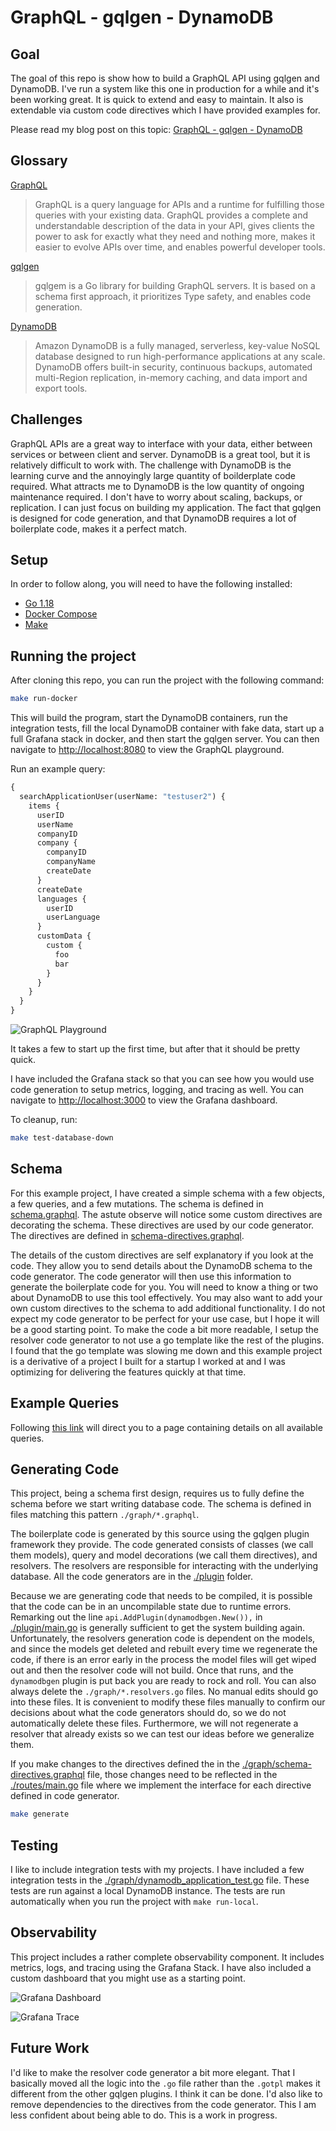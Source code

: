 # GraphQL - gqlgen - DynamoDB

## Goal

The goal of this repo is show how to build a GraphQL API using gqlgen and DynamoDB. I've run a system like this one in production for a while and it's been working great. It is quick to extend and easy to maintain. It also is extendable via custom code directives which I have provided examples for.

Please read my blog post on this topic: [GraphQL - gqlgen - DynamoDB](https://www.craftycoder.io/blog/graphql-gqlgen-dynamodb/)

## Glossary

[GraphQL](https://graphql.org/)
> GraphQL is a query language for APIs and a runtime for fulfilling those queries with your existing data. GraphQL provides a complete and understandable description of the data in your API, gives clients the power to ask for exactly what they need and nothing more, makes it easier to evolve APIs over time, and enables powerful developer tools.

[gqlgen](https://github.com/99designs/gqlgen)
> gqlgem is a Go library for building GraphQL servers. It is based on a schema first approach, it prioritizes Type safety, and enables code generation.

[DynamoDB](https://aws.amazon.com/dynamodb/)

> Amazon DynamoDB is a fully managed, serverless, key-value NoSQL database designed to run high-performance applications at any scale. DynamoDB offers built-in security, continuous backups, automated multi-Region replication, in-memory caching, and data import and export tools.

## Challenges

GraphQL APIs are a great way to interface with your data, either between services or between client and server. DynamoDB is a great tool, but it is relatively difficult to work with. The challenge with DynamoDB is the learning curve and the annoyingly large quantity of boilderplate code required. What attracts me to DynamoDB is the low quantity of ongoing maintenance required. I don't have to worry about scaling, backups, or replication. I can just focus on building my application. The fact that gqlgen is designed for code generation, and that DynamoDB requires a lot of boilerplate code, makes it a perfect match.

## Setup

In order to follow along, you will need to have the following installed:

- [Go 1.18](https://golang.org/doc/install)
- [Docker Compose](https://docs.docker.com/compose/install/)
- [Make](https://www.gnu.org/software/make/)

## Running the project

After cloning this repo, you can run the project with the following command:

```bash
make run-docker
```

This will build the program, start the DynamoDB containers, run the integration tests, fill the local DynamoDB container with fake data, start up a full Grafana stack in docker, and then start the gqlgen server. You can then navigate to [http://localhost:8080](http://localhost:8080) to view the GraphQL playground.

Run an example query:

```graphql
{
  searchApplicationUser(userName: "testuser2") {
    items {
      userID
      userName
      companyID
      company {
        companyID
        companyName
        createDate
      }
      createDate
      languages {
        userID
        userLanguage
      }
      customData {
        custom {
          foo
          bar
        }
      }
    }
  }
}
```

![GraphQL Playground](query.png)

It takes a few to start up the first time, but after that it should be pretty quick.

I have included the Grafana stack so that you can see how you would use code generation to setup metrics, logging, and tracing as well. You can navigate to [http://localhost:3000](http://localhost:3000/d/AsDfGh123/database-performance?orgId=1&from=now-30m&to=now) to view the Grafana dashboard.

To cleanup, run:

```bash
make test-database-down
```

## Schema

For this example project, I have created a simple schema with a few objects, a few queries, and a few mutations. The schema is defined in [schema.graphql](./graph/schema.graphql). The astute observe will notice some custom directives are decorating the schema. These directives are used by our code generator. The directives are defined in [schema-directives.graphql](./graph/schema-directives.graphql).

The details of the custom directives are self explanatory if you look at the code. They allow you to send details about the DynamoDB schema to the code generator. The code generator will then use this information to generate the boilerplate code for you. You will need to know a thing or two about DynamoDB to use this tool effectively. You may also want to add your own custom directives to the schema to add additional functionality. I do not expect my code generator to be perfect for your use case, but I hope it will be a good starting point. To make the code a bit more readable, I setup the resolver code generator to not use a go template like the rest of the plugins. I found that the go template was slowing me down and this example project is a derivative of a project I built for a startup I worked at and I was optimizing for delivering the features quickly at that time.

## Example Queries

Following [this link](graphql.md) will direct you to a page containing details on all available queries.

## Generating Code

This project, being a schema first design, requires us to fully define the schema before we start writing database code. The schema is defined in files matching this pattern `./graph/*.graphql`.

The boilerplate code is generated by this source using the gqlgen plugin framework they provide. The code generated consists of classes (we call them models), query and model decorations (we call them directives), and resolvers. The resolvers are responsible for interacting with the underlying database. All the code generators are in the [./plugin](./plugin) folder.

Because we are generating code that needs to be compiled, it is possible that the code can be in an uncompilable state due to runtime errors. Remarking out the line `api.AddPlugin(dynamodbgen.New()),` in [./plugin/main.go](./plugin/main.go) is generally sufficient to get the system building again. Unfortunately, the resolvers generation code is dependent on the models, and since the models get deleted and rebuilt every time we regenerate the code, if there is an error early in the process the model files will get wiped out and then the resolver code will not build. Once that runs, and the `dynamodbgen` plugin is put back you are ready to rock and roll. You can also always delete the `./graph/*.resolvers.go` files. No manual edits should go into these files. It is convenient to modify these files manually to confirm our decisions about what the code generators should do, so we do not automatically delete these files. Furthermore, we will not regenerate a resolver that already exists so we can test our ideas before we generalize them.

If you make changes to the directives defined the in the [./graph/schema-directives.graphql](./graph/schema-directives.graphql) file, those changes need to be reflected in the [./routes/main.go](./routes/main.go) file where we implement the interface for each directive defined in code generator.

```bash
make generate
```

## Testing

I like to include integration tests with my projects. I have included a few integration tests in the [./graph/dynamodb_application_test.go](./graph/dynamodb_application_test.go) file. These tests are run against a local DynamoDB instance. The tests are run automatically when you run the project with `make run-local`.

## Observability

This project includes a rather complete observability component. It includes metrics, logs, and tracing using the Grafana Stack. I have also included a custom dashboard that you might use as a starting point.

![Grafana Dashboard](dashboard.png)

![Grafana Trace](trace.png)

## Future Work

I'd like to make the resolver code generator a bit more elegant. That I basically moved all the logic into the `.go` file rather than the `.gotpl` makes it different from the other gqlgen plugins. I think it can be done. I'd also like to remove dependencies to the directives from the code generator. This I am less confident about being able to do. This is a work in progress.